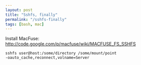```yaml
---
layout: post
title: "Sshfs, finally"
permalink: "/sshfs-finally"
tags: [bash, mac]
---
```


Install MacFuse: <a href="http://code.google.com/p/macfuse/wiki/MACFUSE_FS_SSHFS">http://code.google.com/p/macfuse/wiki/MACFUSE_FS_SSHFS</a>

<code>sshfs user@host:/some/directory /some/mount/point -oauto_cache,reconnect,volname=Server</code>
